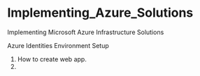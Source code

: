 # Implementing_Azure_Solutions
Implementing Microsoft Azure Infrastructure Solutions

Azure Identities Environment Setup
1. How to create web app.
2. 
